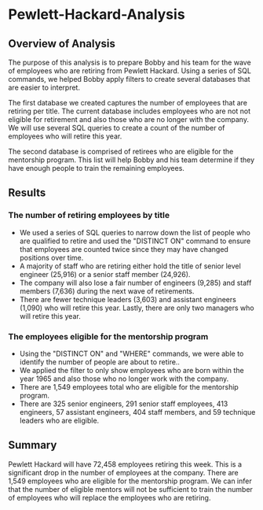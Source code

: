 # Pewlett-Hackard-Analysis

## Overview of Analysis
The purpose of this analysis is to prepare Bobby and his team for the wave of employees who are retiring from Pewlett Hackard. Using a series of SQL commands, we helped Bobby apply filters to create several databases that are easier to interpret.

The first database we created captures the number of employees that are retiring per title. The current database includes employees who are not not eligible for retirement and also those who are no longer with the company. We will use several SQL queries to create a count of the number of employees who will retire this year.

The second database is comprised of retirees who are eligible for the mentorship program. This list will help Bobby and his team determine if they have enough people to train the remaining employees.

## Results
### The number of retiring employees by title
- We used a series of SQL queries to narrow down the list of people who are qualified to retire and used the "DISTINCT ON" command to ensure that employees are counted twice since they may have changed positions over time. 
- A majority of staff who are retiring either hold the title of senior level engineer (25,916) or a senior staff member (24,926). 
- The company will also lose a fair number of engineers (9,285) and staff members (7,636) during the next wave of retirements. 
- There are fewer technique leaders (3,603) and assistant engineers (1,090) who will retire this year. Lastly, there are only two managers who will retire this year.

### The employees eligible for the mentorship program
- Using the "DISTINCT ON" and "WHERE" commands, we were able to identify the number of people are about to retire.. 
- We applied the filter to only show employees who are born within the year 1965 and also those who no longer work with the company.
- There are 1,549 employees total who are eligible for the mentorship program. 
- There are 325 senior engineers, 291 senior staff employees,  413 engineers, 57 assistant engineers, 404 staff members, and 59 technique leaders who are eligible. 

## Summary
Pewlett Hackard will have 72,458 employees retiring this week. This is a significant drop in the number of employees at the company. There are 1,549 employees who are eligible for the mentorship program. We can infer that the number of eligible mentors will not be sufficient to train the number of employees who will replace the employees who are retiring.
